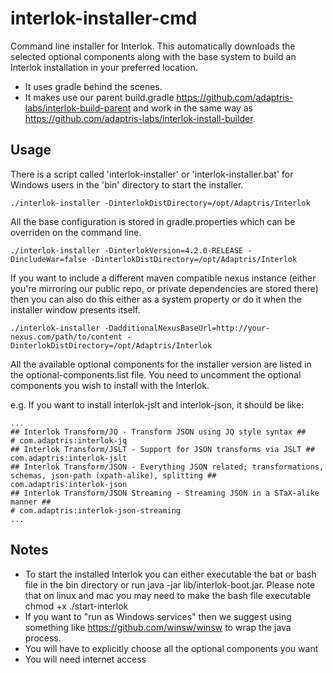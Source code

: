# interlok-installer-cmd

Command line installer for Interlok. This automatically downloads the selected optional components along with the base system to build an Interlok installation in your preferred location.

* It uses gradle behind the scenes.
* It makes use our parent build.gradle https://github.com/adaptris-labs/interlok-build-parent and work in the same way as https://github.com/adaptris-labs/interlok-install-builder.

## Usage

There is a script called 'interlok-installer' or 'interlok-installer.bat' for Windows users in the 'bin' directory to start the installer.

```
./interlok-installer -DinterlokDistDirectory=/opt/Adaptris/Interlok
```

All the base configuration is stored in gradle.properties which can be overriden on the command line.

```
./interlok-installer -DinterlokVersion=4.2.0-RELEASE -DincludeWar=false -DinterlokDistDirectory=/opt/Adaptris/Interlok
```

If you want to include a different maven compatible nexus instance (either you're mirroring our public repo, or private dependencies are stored there) then you can also do this either as a system property or do it when the installer window presents itself.

```
./interlok-installer -DadditionalNexusBaseUrl=http://your-nexus.com/path/to/content -DinterlokDistDirectory=/opt/Adaptris/Interlok
```

All the available optional components for the installer version are listed in the optional-components.list file.
You need to uncomment the optional components you wish to install with the Interlok.

e.g. If you want to install interlok-jslt and interlok-json, it should be like:

```
...
## Interlok Transform/JQ - Transform JSON using JQ style syntax ##
# com.adaptris:interlok-jq
## Interlok Transform/JSLT - Support for JSON transforms via JSLT ##
com.adaptris:interlok-jslt
## Interlok Transform/JSON - Everything JSON related; transformations, schemas, json-path (xpath-alike), splitting ##
com.adaptris:interlok-json
## Interlok Transform/JSON Streaming - Streaming JSON in a STaX-alike manner ##
# com.adaptris:interlok-json-streaming
...
```

## Notes

* To start the installed Interlok you can either executable the bat or bash file in the bin directory or run java -jar lib/interlok-boot.jar. Please note that on linux and mac you may need to make the bash file executable chmod +x ./start-interlok
* If you want to "run as Windows services" then we suggest using something like https://github.com/winsw/winsw to wrap the java process.
* You will have to explicitly choose all the optional components you want
* You will need internet access
